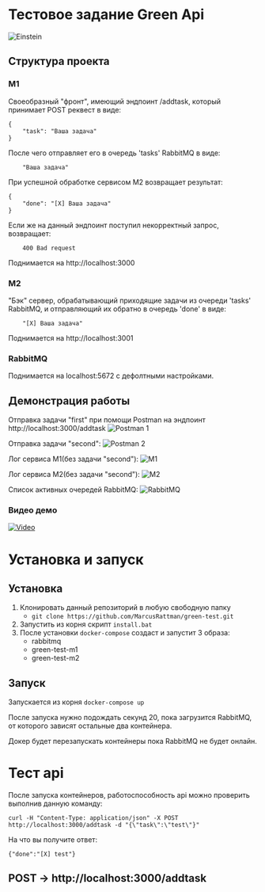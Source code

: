 # Тестовое задание Green Api
![Einstein](/assets/einstein.png)

## Структура проекта
### M1
Своеобразный "фронт", имеющий эндпоинт /addtask, который принимает POST реквест в виде:
```
{
    "task": "Ваша задача"
}
```

После чего отправляет его в очередь 'tasks' RabbitMQ в виде:
```
    "Ваша задача"
```

При успешной обработке сервисом M2 возвращает результат:
```
{
    "done": "[X] Ваша задача"
}
```

Если же на данный эндпоинт поступил некорректный запрос, возвращает:
```
    400 Bad request
```

Поднимается на http://localhost:3000

### M2
"Бэк" сервер, обрабатывающий приходящие задачи из очереди 'tasks' RabbitMQ, и отправляющий их обратно в очередь 'done' в виде:
```
    "[X] Ваша задача"
```

Поднимается на http://localhost:3001

### RabbitMQ
Поднимается на localhost:5672 с дефолтными настройками.

## Демонстрация работы

Отправка задачи "first" при помощи Postman на эндпоинт http://localhost:3000/addtask
![Postman 1](/assets/postman%201.png)

Отправка задачи "second":
![Postman 2](/assets/postman%202.png)

Лог сервиса M1(без задачи "second"):
![M1](/assets/Docker%20M1.png)

Лог сервиса M2(без задачи "second"):
![M2](/assets/Docker%20M2.png)

Список активных очередей RabbitMQ:
![RabbitMQ](/assets/Rabbit.png)

### Видео демо
[![Video](/assets/preview.png)](https://www.youtube.com/watch?v=g6yp5wDjjE8)

# Установка и запуск
## Установка
1. Клонировать данный репозиторий в любую свободную папку
   - `git clone https://github.com/MarcusRattman/green-test.git`
2. Запустить из корня скрипт `install.bat`
3. После установки `docker-compose` создаст и запустит 3 образа:
   - rabbitmq
   - green-test-m1
   - green-test-m2

## Запуск
Запускается из корня `docker-compose up`

После запуска нужно подождать секунд 20, пока загрузится RabbitMQ, от которого зависят остальные два контейнера.

Докер будет перезапускать контейнеры пока RabbitMQ не будет онлайн.

# Тест api
После запуска контейнеров, работоспособность api можно проверить выполнив данную команду:

```
curl -H "Content-Type: application/json" -X POST http://localhost:3000/addtask -d "{\"task\":\"test\"}"
```
На что вы получите ответ:

```
{"done":"[X] test"}
```

## POST -> http://localhost:3000/addtask